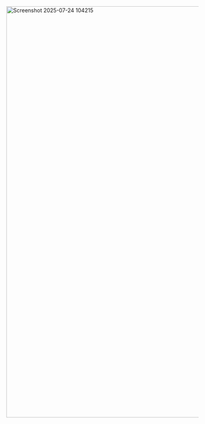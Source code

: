 <img width="1916" height="1077" alt="Screenshot 2025-07-24 104215" src="https://github.com/user-attachments/assets/afef710e-40b6-426a-93c1-e1b6e6f83204" />
